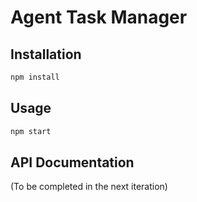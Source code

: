 # Agent Task Manager

## Installation

```bash
npm install
```

## Usage

```bash
npm start
```

## API Documentation

(To be completed in the next iteration)
